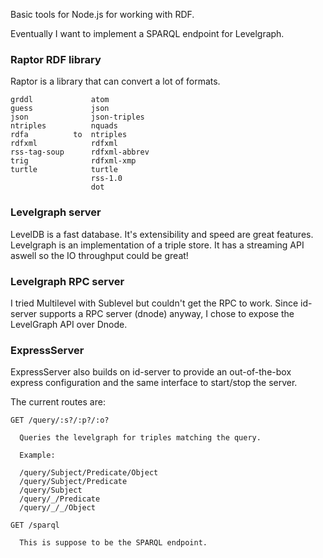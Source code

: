 Basic tools for Node.js for working with RDF.

Eventually I want to implement a SPARQL endpoint for Levelgraph.

### Raptor RDF library
Raptor is a library that can convert a lot of formats.

    grddl             atom
    guess             json
    json              json-triples
    ntriples          nquads
    rdfa          to  ntriples
    rdfxml            rdfxml
    rss-tag-soup      rdfxml-abbrev
    trig              rdfxml-xmp
    turtle            turtle
                      rss-1.0
                      dot

### Levelgraph server
LevelDB is a fast database. It's extensibility and speed are great features.
Levelgraph is an implementation of a triple store. It has a streaming API
aswell so the IO throughput could be great!

### Levelgraph RPC server
I tried Multilevel with Sublevel but couldn't get the RPC to work. Since
id-server supports a RPC server (dnode) anyway, I chose to expose the
LevelGraph API over Dnode.

### ExpressServer
ExpressServer also builds on id-server to provide an out-of-the-box express
configuration and the same interface to start/stop the server.

The current routes are:

    GET /query/:s?/:p?/:o?

      Queries the levelgraph for triples matching the query.

      Example:

      /query/Subject/Predicate/Object
      /query/Subject/Predicate
      /query/Subject
      /query/_/Predicate
      /query/_/_/Object

    GET /sparql

      This is suppose to be the SPARQL endpoint.
